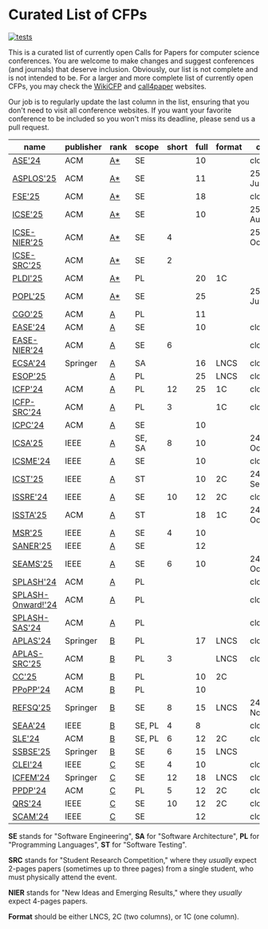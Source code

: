 # Curated List of CFPs

[![tests](https://github.com/yegor256/awesome-cfp/actions/workflows/tests.yml/badge.svg)](https://github.com/yegor256/awesome-cfp/actions/workflows/tests.yml)

This is a curated list of currently open Calls for Papers for computer
science conferences. You are welcome to make changes and suggest conferences
(and journals) that deserve inclusion. Obviously, our list is not complete
and is not intended to be. For a larger and more complete list of
currently open CFPs,
you may check the [WikiCFP](http://www.wikicfp.com/cfp/) and
[call4paper](https://www.call4paper.com/) websites.

Our job is to regularly update the last column in the list, ensuring that
you don't need to visit all conference websites. If you want your favorite
conference to be included so you won't miss its deadline,
please send us a pull request.

<!-- events -->
| name | publisher | rank | scope | short | full | format | cfp | country |
| --- | --- | --- | --- | --- | --- | --- | --- | --- |
| [ASE'24](<https://conf.researchr.org/home/ase-2024>) | ACM | [A*](<https://portal.core.edu.au/conf-ranks/279>) | SE |  | 10 |  | closed | US |
| [ASPLOS'25](<https://www.asplos-conference.org/asplos2025/cfp/>) | ACM | [A*](<https://portal.core.edu.au/conf-ranks/147>) | SE |  | 11 |  | 25-Jun | US |
| [FSE'25](<https://conf.researchr.org/home/fse-2025>) | ACM | [A*](<https://portal.core.edu.au/conf-ranks/52>) | SE |  | 18 |  | closed | NO |
| [ICSE'25](<https://conf.researchr.org/home/icse-2025>) | ACM | [A*](<https://portal.core.edu.au/conf-ranks/1209>) | SE |  | 10 |  | 25-Aug | CA |
| [ICSE-NIER'25](<https://conf.researchr.org/track/icse-2025/icse-2025-nier>) | ACM | [A*](<https://portal.core.edu.au/conf-ranks/1209>) | SE | 4 |  |  | 25-Oct | CA |
| [ICSE-SRC'25](<https://conf.researchr.org/track/icse-2025/icse-2025-SRC>) | ACM | [A*](<https://portal.core.edu.au/conf-ranks/1209>) | SE | 2 |  |  |  | CA |
| [PLDI'25](<https://conf.researchr.org/series/pldi>) | ACM | [A*](<https://portal.core.edu.au/conf-ranks/84>) | PL |  | 20 | 1C |  | DK |
| [POPL'25](<https://conf.researchr.org/home/POPL-2025>) | ACM | [A*](<https://portal.core.edu.au/conf-ranks/82>) | SE |  | 25 |  | 25-Jul | US |
| [CGO'25](<https://conf.researchr.org/series/cgo>) | ACM | [A](<https://portal.core.edu.au/conf-ranks/1362>) | PL |  | 11 |  |  | US |
| [EASE'24](<https://conf.researchr.org/series/ease>) | ACM | [A](<https://portal.core.edu.au/conf-ranks/1022>) | SE |  | 10 |  | closed | IT |
| [EASE-NIER'24](<https://conf.researchr.org/track/ease-2024/ease-2024-nier>) | ACM | [A](<https://portal.core.edu.au/conf-ranks/1221>) | SE | 6 |  |  | closed | IT |
| [ECSA'24](<https://conf.researchr.org/home/ecsa-2024>) | Springer | [A](<https://portal.core.edu.au/conf-ranks/2165>) | SA |  | 16 | LNCS | closed | LU |
| [ESOP'25](<https://etaps.org/2025/conferences/esop/>) |  | [A](<https://portal.core.edu.au/conf-ranks/514>) | PL |  | 25 | LNCS | closed | CZ |
| [ICFP'24](<https://icfp24.sigplan.org>) | ACM | [A](<https://portal.core.edu.au/conf-ranks/1037>) | PL | 12 | 25 | 1C | closed | IT |
| [ICFP-SRC'24](<https://icfp24.sigplan.org/track/icfp-2024-student-research-competition>) | ACM | [A](<https://portal.core.edu.au/conf-ranks/1037>) | PL | 3 |  | 1C | closed | IT |
| [ICPC'24](<https://conf.researchr.org/home/icpc-2024>) | ACM | [A](<https://portal.core.edu.au/conf-ranks/1181>) | SE |  | 10 |  |  | PT |
| [ICSA'25](<https://conf.researchr.org/home/icsa-2025>) | IEEE | [A](<https://portal.core.edu.au/conf-ranks/791>) | SE, SA | 8 | 10 |  | 24-Oct | DK |
| [ICSME'24](<https://conf.researchr.org/home/icsme-2024>) | IEEE | [A](<https://portal.core.edu.au/conf-ranks/676>) | SE |  | 10 |  | closed | US |
| [ICST'25](<https://conf.researchr.org/series/icst>) | IEEE | [A](<https://portal.core.edu.au/conf-ranks/1221>) | ST |  | 10 | 2C | 24-Sep | IT |
| [ISSRE'24](<https://issre.github.io/2024/index.html>) | IEEE | [A](<https://portal.core.edu.au/conf-ranks/1411>) | SE | 10 | 12 | 2C | closed | JP |
| [ISSTA'25](<https://conf.researchr.org/home/issta-2025>) | ACM | [A](<https://portal.core.edu.au/conf-ranks/1412>) | ST |  | 18 | 1C | 24-Oct | NO |
| [MSR'25](<https://www.msrconf.org>) | IEEE | [A](<https://portal.core.edu.au/conf-ranks/711>) | SE | 4 | 10 |  |  | CA |
| [SANER'25](<https://conf.researchr.org/series/saner>) | IEEE | [A](<https://portal.core.edu.au/conf-ranks/2280>) | SE |  | 12 |  |  | CA |
| [SEAMS'25](<https://conf.researchr.org/home/seams-2025>) | IEEE | [A](<https://portal.core.edu.au/conf-ranks/2281>) | SE | 6 | 10 |  | 24-Oct | CA |
| [SPLASH'24](<https://2024.splashcon.org>) | ACM | [A](<https://portal.core.edu.au/conf-ranks/18>) | PL |  |  |  | closed | US |
| [SPLASH-Onward!'24](<https://2024.splashcon.org/track/splash-2024-Onward-Essays>) | ACM | [A](<https://portal.core.edu.au/conf-ranks/18>) | PL |  |  |  | closed | US |
| [SPLASH-SAS'24](<https://2024.splashcon.org/home/sas-2024>) | ACM | [A](<https://portal.core.edu.au/conf-ranks/18>) | PL |  |  |  | closed | US |
| [APLAS'24](<https://conf.researchr.org/home/aplas-2024>) | Springer | [B](<https://portal.core.edu.au/conf-ranks/171>) | PL |  | 17 | LNCS | closed | JP |
| [APLAS-SRC'25](<https://conf.researchr.org/track/aplas-2024/src-and-posters>) | ACM | [B](<https://portal.core.edu.au/conf-ranks/936>) | PL | 3 |  | LNCS | closed | JP |
| [CC'25](<https://conf.researchr.org/series/CC>) | ACM | [B](<https://portal.core.edu.au/conf-ranks/936>) | PL |  | 10 | 2C |  | UK |
| [PPoPP'24](<https://conf.researchr.org/home/ppopp-2024>) | ACM | [B](<https://portal.core.edu.au/conf-ranks/1691>) | PL |  | 10 |  |  | UK |
| [REFSQ'25](<https://2025.refsq.org>) | Springer | [B](<https://portal.core.edu.au/conf-ranks/1521>) | SE | 8 | 15 | LNCS | 24-Nov | ES |
| [SEAA'24](<https://dsd-seaa.com/seaa2024>) | IEEE | [B](<https://portal.core.edu.au/conf-ranks/464>) | SE, PL | 4 | 8 |  | closed | FR |
| [SLE'24](<http://www.sleconf.org/2024>) | ACM | [B](<https://portal.core.edu.au/conf-ranks/1215>) | SE, PL | 6 | 12 | 2C | closed | US |
| [SSBSE'25](<https://ssbse.info>) | Springer | [B](<https://portal.core.edu.au/conf-ranks/2283>) | SE | 6 | 15 | LNCS |  | BR |
| [CLEI'24](<https://conferencia2024.clei.org>) | IEEE | [C](<https://portal.core.edu.au/conf-ranks/1589>) | SE | 4 | 10 |  | closed | AR |
| [ICFEM'24](<https://icfem2024.info>) | Springer | [C](<https://portal.core.edu.au/conf-ranks/1031>) | SE | 12 | 18 | LNCS | closed | JP |
| [PPDP'24](<https://ppdp2024.github.io>) | ACM | [C](<https://portal.core.edu.au/conf-ranks/1176>) | PL | 5 | 12 | 2C | closed | IT |
| [QRS'24](<https://qrs24.techconf.org>) | IEEE | [C](<https://portal.core.edu.au/conf-ranks/1185>) | SE | 10 | 12 | 2C | closed | UK |
| [SCAM'24](<https://conf.researchr.org/home/scam-2024>) | IEEE | [C](<https://portal.core.edu.au/conf-ranks/718>) | SE |  | 12 |  | closed | US |

<!-- events -->

**SE** stands for "Software Engineering",
**SA** for "Software Architecture",
**PL** for "Programming Languages",
**ST** for "Software Testing".

**SRC** stands for "Student Research Competition," where they _usually_ expect
2-pages papers (sometimes up to three pages)
from a single student, who must physically attend the event.

**NIER** stands for "New Ideas and Emerging Results," where
they _usually_ expect 4-pages papers.

**Format** should be either LNCS, 2C (two columns), or 1C (one column).
